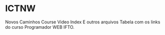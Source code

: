 # ICTNW
Novos Caminhos Course Video Index
E outros arquivos
Tabela com os links do curso Programador WEB IFTO.

